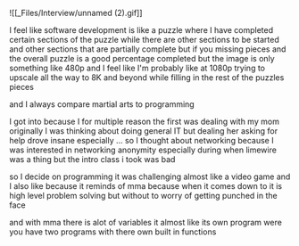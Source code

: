 ![[_Files/Interview/unnamed (2).gif]]

I feel like software development is like a puzzle where I have completed certain sections of the puzzle while there are other sections to be started and other sections that are partially complete but if you missing pieces and the overall puzzle is a good percentage completed but the image is only something like 480p and I feel like I'm probably like at 1080p trying to upscale all the way to 8K and beyond while filling in the rest of the puzzles pieces  
  
  
  
and I always compare martial arts to programming  
  
  
I got into because I for multiple reason the first was dealing with my mom originally I was thinking about doing general IT but dealing her asking for help drove insane especially ... so I thought about networking because I was interested in networking anonymity especially during when limewire was a thing but the intro class i took was bad  
  
so I decide on programming it was challenging almost like a video game and  
I also like because it reminds of mma because when it comes down to it is high level problem solving but without to worry of getting punched in the face  
  
and with mma there is alot of variables it almost like its own program were you have two programs with there own built in functions